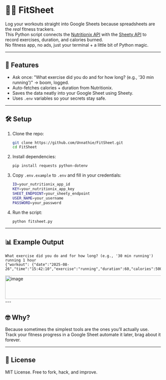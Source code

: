# 🏋️‍♂️ FitSheet

Log your workouts straight into Google Sheets because spreadsheets are the *real* fitness trackers.  
This Python script connects the [Nutritionix API](https://developer.nutritionix.com/) with the [Sheety API](https://sheety.co/) to record exercises, duration, and calories burned.  
No fitness app, no ads, just your terminal + a little bit of Python magic.  

---

## 🚀 Features
- Ask once: "What exercise did you do and for how long? (e.g., '30 min running')" → boom, logged.
- Auto-fetches calories + duration from Nutritionix.
- Saves the data neatly into your Google Sheet using Sheety.
- Uses `.env` variables so your secrets stay safe.

---

## 🛠 Setup

1. Clone the repo:
   ```bash
   git clone https://github.com/Unnathie/FitSheet.git
   cd FitSheet
   ```
2. Install dependencies:

   ```bash
   pip install requests python-dotenv
   ```

3. Copy `.env.example` to `.env` and fill in your credentials:

   ```bash
   ID=your_nutritionix_app_id
   KEY=your_nutritionix_app_key
   SHEET_ENDPOINT=your_sheety_endpoint
   USER_NAME=your_username
   PASSWORD=your_password
   ```

4. Run the script:

   ```bash
   python fitsheet.py
   ```

---

## 📊 Example Output

```
What exercise did you do and for how long? (e.g., '30 min running') running 1 hour
{"workout": {"date":"2025-08-26","time":"15:42:10","exercise":"running","duration":60,"calories":500}}
```
<img width="627" height="76" alt="image" src="https://github.com/user-attachments/assets/9455f118-f110-4de6-904a-526985a43b78" />
---

## 🤓 Why?

Because sometimes the simplest tools are the ones you’ll actually use.
Track your fitness progress in a Google Sheet  automate it later, brag about it forever.

---

## 🧾 License

MIT License. Free to fork, hack, and improve.
